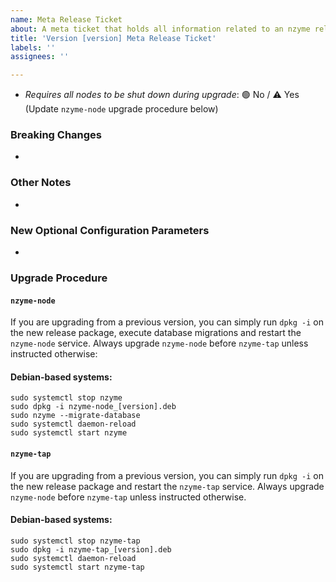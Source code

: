 ```yaml
---
name: Meta Release Ticket
about: A meta ticket that holds all information related to an nzyme release.
title: 'Version [version] Meta Release Ticket'
labels: ''
assignees: ''

---
```

* *Requires all nodes to be shut down during upgrade*: 🟢 No / ⚠️ Yes (Update `nzyme-node` upgrade procedure below)

### Breaking Changes

*

### Other Notes

*

### New Optional Configuration Parameters

*

### Upgrade Procedure

#### `nzyme-node`

If you are upgrading from a previous version, you can simply run `dpkg -i` on the new release 
package, execute database migrations and restart the `nzyme-node` service. Always upgrade 
`nzyme-node` before `nzyme-tap` unless instructed otherwise:

#### Debian-based systems:

```
sudo systemctl stop nzyme
sudo dpkg -i nzyme-node_[version].deb
sudo nzyme --migrate-database
sudo systemctl daemon-reload
sudo systemctl start nzyme
```

#### `nzyme-tap`

If you are upgrading from a previous version, you can simply run `dpkg -i` on the new release
package and restart the `nzyme-tap` service. Always upgrade `nzyme-node` before `nzyme-tap` 
unless instructed otherwise.

#### Debian-based systems:

```
sudo systemctl stop nzyme-tap
sudo dpkg -i nzyme-tap_[version].deb
sudo systemctl daemon-reload
sudo systemctl start nzyme-tap
```
